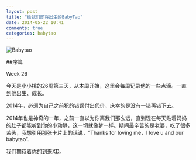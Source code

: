 ```yaml
---
layout: post
title: "给我们即将出生的BabyTao"
date: 2014-05-22 10:41
comments: true
categories: babytao
---
```


![Babytao](https://farm6.staticflickr.com/5158/14241839884_5aaa24fd60_o.jpg)

##序篇

Week 26

今天是小小桃的26周第三天，从本周开始，这里会每周记录他的一些点滴。一直到他出生、成长。

2014年，必须为自己之前犯的错误付出代价，庆幸的是没有一错再错下去。

2014年也是神奇的一年，之前一直以为你离我们那么远，直到现在每天贴着妈妈的肚子都能听到你的小动静，这一切就像梦一样。期间最辛苦的是老婆，吃了很多苦头，我想引用那张卡片上的话说，“Thanks for loving me，I love u and our babytao”.

我们期待着你的到来XD。